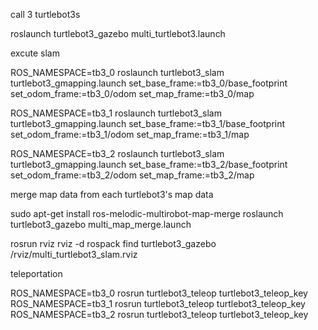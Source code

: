call 3 turtlebot3s

roslaunch turtlebot3_gazebo multi_turtlebot3.launch

excute slam

ROS_NAMESPACE=tb3_0 roslaunch turtlebot3_slam turtlebot3_gmapping.launch set_base_frame:=tb3_0/base_footprint set_odom_frame:=tb3_0/odom set_map_frame:=tb3_0/map

ROS_NAMESPACE=tb3_1 roslaunch turtlebot3_slam turtlebot3_gmapping.launch set_base_frame:=tb3_1/base_footprint set_odom_frame:=tb3_1/odom set_map_frame:=tb3_1/map

ROS_NAMESPACE=tb3_2 roslaunch turtlebot3_slam turtlebot3_gmapping.launch set_base_frame:=tb3_2/base_footprint set_odom_frame:=tb3_2/odom set_map_frame:=tb3_2/map

merge map data from each turtlebot3's map data

sudo apt-get install ros-melodic-multirobot-map-merge
roslaunch turtlebot3_gazebo multi_map_merge.launch

rosrun rviz rviz -d rospack find turtlebot3_gazebo /rviz/multi_turtlebot3_slam.rviz

teleportation

ROS_NAMESPACE=tb3_0 rosrun turtlebot3_teleop turtlebot3_teleop_key
ROS_NAMESPACE=tb3_1 rosrun turtlebot3_teleop turtlebot3_teleop_key
ROS_NAMESPACE=tb3_2 rosrun turtlebot3_teleop turtlebot3_teleop_key
